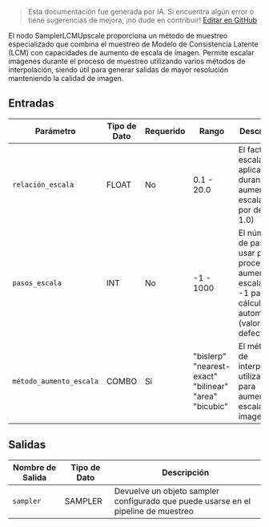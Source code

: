 > Esta documentación fue generada por IA. Si encuentra algún error o tiene sugerencias de mejora, ¡no dude en contribuir! [Editar en GitHub](https://github.com/Comfy-Org/embedded-docs/blob/main/comfyui_embedded_docs/docs/SamplerLCMUpscale/es.md)

El nodo SamplerLCMUpscale proporciona un método de muestreo especializado que combina el muestreo de Modelo de Consistencia Latente (LCM) con capacidades de aumento de escala de imagen. Permite escalar imágenes durante el proceso de muestreo utilizando varios métodos de interpolación, siendo útil para generar salidas de mayor resolución manteniendo la calidad de imagen.

## Entradas

| Parámetro | Tipo de Dato | Requerido | Rango | Descripción |
|-----------|-----------|----------|-------|-------------|
| `relación_escala` | FLOAT | No | 0.1 - 20.0 | El factor de escala a aplicar durante el aumento de escala (valor por defecto: 1.0) |
| `pasos_escala` | INT | No | -1 - 1000 | El número de pasos a usar para el proceso de aumento de escala. Usar -1 para cálculo automático (valor por defecto: -1) |
| `método_aumento_escala` | COMBO | Sí | "bislerp"<br>"nearest-exact"<br>"bilinear"<br>"area"<br>"bicubic" | El método de interpolación utilizado para aumentar la escala de la imagen |

## Salidas

| Nombre de Salida | Tipo de Dato | Descripción |
|-------------|-----------|-------------|
| `sampler` | SAMPLER | Devuelve un objeto sampler configurado que puede usarse en el pipeline de muestreo |
